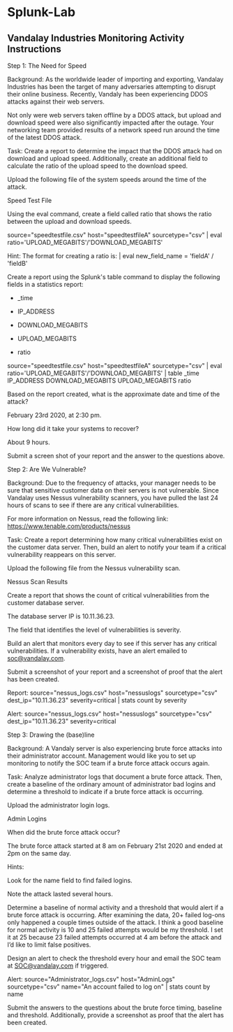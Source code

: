 # Splunk-Lab
## Vandalay Industries Monitoring Activity Instructions 

Step 1: The Need for Speed 

Background: As the worldwide leader of importing and exporting, Vandalay Industries has been the target of many adversaries attempting to disrupt their online business. Recently, Vandaly has been experiencing DDOS attacks against their web servers. 

  

Not only were web servers taken offline by a DDOS attack, but upload and download speed were also significantly impacted after the outage. Your networking team provided results of a network speed run around the time of the latest DDOS attack. 

  

Task: Create a report to determine the impact that the DDOS attack had on download and upload speed. Additionally, create an additional field to calculate the ratio of the upload speed to the download speed. 

  

Upload the following file of the system speeds around the time of the attack. 

  

Speed Test File 

Using the eval command, create a field called ratio that shows the ratio between the upload and download speeds. 

source="speedtestfile.csv" host="speedtestfileA" sourcetype="csv" | eval ratio='UPLOAD_MEGABITS'/'DOWNLOAD_MEGABITS' 

 

  

Hint: The format for creating a ratio is: | eval new_field_name = 'fieldA' / 'fieldB' 

Create a report using the Splunk's table command to display the following fields in a statistics report: 

  

- _time 

- IP_ADDRESS 

- DOWNLOAD_MEGABITS 

- UPLOAD_MEGABITS 

- ratio 


source="speedtestfile.csv" host="speedtestfileA" sourcetype="csv" | eval ratio='UPLOAD_MEGABITS'/'DOWNLOAD_MEGABITS' | table _time IP_ADDRESS DOWNLOAD_MEGABITS UPLOAD_MEGABITS ratio 

Based on the report created, what is the approximate date and time of the attack? 

February 23rd 2020, at 2:30 pm. 

How long did it take your systems to recover? 

About 9 hours. 

Submit a screen shot of your report and the answer to the questions above. 

 

  

Step 2: Are We Vulnerable? 

Background: Due to the frequency of attacks, your manager needs to be sure that sensitive customer data on their servers is not vulnerable. Since Vandalay uses Nessus vulnerability scanners, you have pulled the last 24 hours of scans to see if there are any critical vulnerabilities. 

  

For more information on Nessus, read the following link: https://www.tenable.com/products/nessus 

Task: Create a report determining how many critical vulnerabilities exist on the customer data server. Then, build an alert to notify your team if a critical vulnerability reappears on this server. 

  

Upload the following file from the Nessus vulnerability scan. 

  

Nessus Scan Results 

Create a report that shows the count of critical vulnerabilities from the customer database server. 

 The database server IP is 10.11.36.23. 

The field that identifies the level of vulnerabilities is severity. 

Build an alert that monitors every day to see if this server has any critical vulnerabilities. If a vulnerability exists, have an alert emailed to soc@vandalay.com. 

  

Submit a screenshot of your report and a screenshot of proof that the alert has been created. 

Report:  source="nessus_logs.csv" host="nessuslogs" sourcetype="csv" dest_ip="10.11.36.23" severity=critical | stats count by severity  

Alert:    source="nessus_logs.csv" host="nessuslogs" sourcetype="csv" dest_ip="10.11.36.23" severity=critical 

 

 

  

Step 3: Drawing the (base)line 

Background: A Vandaly server is also experiencing brute force attacks into their administrator account. Management would like you to set up monitoring to notify the SOC team if a brute force attack occurs again. 

  

Task: Analyze administrator logs that document a brute force attack. Then, create a baseline of the ordinary amount of administrator bad logins and determine a threshold to indicate if a brute force attack is occurring. 

  

Upload the administrator login logs. 

  

Admin Logins 

When did the brute force attack occur? 

 The brute force attack started at 8 am on February 21st 2020 and ended at 2pm on the same day. 

 

Hints: 

Look for the name field to find failed logins. 

Note the attack lasted several hours. 

Determine a baseline of normal activity and a threshold that would alert if a brute force attack is occurring.  After examining the data, 20+ failed log-ons only happened a couple times outside of the attack. I think a good baseline for normal activity is 10 and 25 failed attempts would be my threshold. I set it at 25 because 23 failed attempts occurred at 4 am before the attack and I’d like to limit false positives. 

  

Design an alert to check the threshold every hour and email the SOC team at SOC@vandalay.com if triggered. 

Alert: source="Administrator_logs.csv" host="AdminLogs" sourcetype="csv" name="An account failed to log on" | stats count by name 

 

 

  

Submit the answers to the questions about the brute force timing, baseline and threshold. Additionally, provide a screenshot as proof that the alert has been created. 
